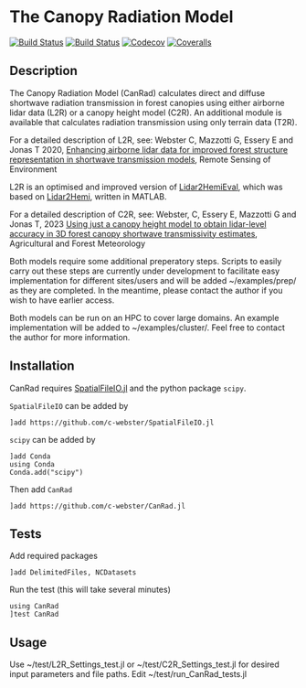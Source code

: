 # The Canopy Radiation Model

[![Build Status](https://travis-ci.com/c-webster/CanRad.jl.svg?branch=master)](https://travis-ci.com/c-webster/CanRad.jl)
[![Build Status](https://ci.appveyor.com/api/projects/status/github/c-webster/CanRad.jl?svg=true)](https://ci.appveyor.com/project/c-webster/CanRad-jl)
[![Codecov](https://codecov.io/gh/c-webster/CanRad.jl/branch/master/graph/badge.svg)](https://codecov.io/gh/c-webster/CanRad.jl)
[![Coveralls](https://coveralls.io/repos/github/c-webster/CanRad.jl/badge.svg?branch=master)](https://coveralls.io/github/c-webster/CanRad.jl?branch=master)


## Description

The Canopy Radiation Model (CanRad) calculates direct and diffuse shortwave radiation transmission in forest canopies using either airborne lidar data (L2R) or a canopy height model (C2R). An additional module is available that calculates radiation transmission using only terrain data (T2R).

For a detailed description of L2R, see:
Webster C, Mazzotti G, Essery E and Jonas T 2020, [Enhancing airborne lidar data for improved forest structure representation in shortwave transmission models](https://doi.org/10.1016/j.rse.2020.112017), Remote Sensing of Environment 

L2R is an optimised and improved version of [Lidar2HemiEval](https://github.com/c-webster/Lidar2HemiEval), which was based on [Lidar2Hemi](https://github.com/Tobias-Jonas-SLF/Lidar2Hemi), written in MATLAB. 

For a detailed description of C2R, see:
Webster, C, Essery E, Mazzotti G and Jonas T, 2023 [Using just a canopy height model to obtain lidar-level accuracy in 3D forest canopy shortwave transmissivity estimates](https://doi.org/10.1016/j.agrformet.2023.109429), Agricultural and Forest Meteorology

Both models require some additional preperatory steps. Scripts to easily carry out these steps are currently under development to facilitate easy implementation for different sites/users and will be added ~/examples/prep/ as they are completed. In the meantime, please contact the author if you wish to have earlier access. 

Both models can be run on an HPC to cover large domains. An example implementation will be added to ~/examples/cluster/. Feel free to contact the author for more information.


## Installation

CanRad requires [SpatialFileIO.jl](https://github.com/c-webster/SpatialFileIO.jl) and the python package `scipy`. 

`SpatialFileIO` can be added by
```
]add https://github.com/c-webster/SpatialFileIO.jl
```

`scipy` can be added by
```
]add Conda
using Conda
Conda.add("scipy")
```

Then add `CanRad`
```
]add https://github.com/c-webster/CanRad.jl
```

## Tests

Add required packages
```
]add DelimitedFiles, NCDatasets
```

Run the test (this will take several minutes)
```
using CanRad
]test CanRad
```

## Usage

Use ~/test/L2R_Settings_test.jl or ~/test/C2R_Settings_test.jl for desired input parameters and file paths. 
Edit ~/test/run_CanRad_tests.jl 

<!-- ... examaples for points, batch and cluster to be added -->



<!-- If *phenology* was enabled in L2R, the output is a .gif for each location.  -->





